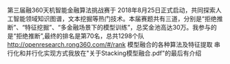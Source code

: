 第三届融360天机智能金融算法挑战赛于 2018年8月25日正式启动，共同探索人工智能领域知识图谱，文本挖掘等热门技术。本届赛题共有三道，分别是“拒绝推断”、“特征挖掘”、“多金融场景下的模型训练”，总奖金池高达30万。我参与的是“拒绝推断”,最终的排名是第70名，总共1298个队
http://openresearch.rong360.com/#/rank
模型融合的各种算法及特征提取
串行化和并行化实现方式我放在"关于Stacking模型融合.pdf"的最后有介绍

